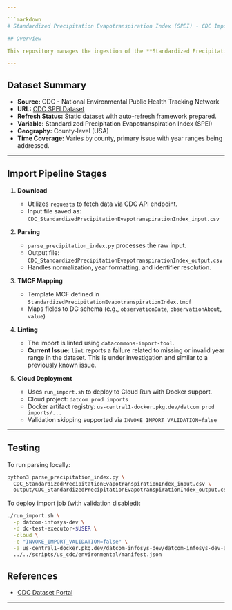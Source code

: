 ```yaml
---

```markdown
# Standardized Precipitation Evapotranspiration Index (SPEI) - CDC Import

## Overview

This repository manages the ingestion of the **Standardized Precipitation Evapotranspiration Index (SPEI)** dataset from the [Centers for Disease Control and Prevention (CDC)](https://data.cdc.gov). The goal is to structure this dataset for inclusion in the [Data Commons Knowledge Graph](https://datacommons.org), enabling better accessibility and analysis of environmental health data.

---
```


## Dataset Summary

- **Source:** CDC - National Environmental Public Health Tracking Network  
- **URL:** [CDC SPEI Dataset](https://data.cdc.gov/resource/6nbv-ifib.csv)
- **Refresh Status:** Static dataset with auto-refresh framework prepared.
- **Variable:** Standardized Precipitation Evapotranspiration Index (SPEI)
- **Geography:** County-level (USA)
- **Time Coverage:** Varies by county, primary issue with year ranges being addressed.

---

## Import Pipeline Stages

1. **Download**
   - Utilizes `requests` to fetch data via CDC API endpoint.
   - Input file saved as: `CDC_StandardizedPrecipitationEvapotranspirationIndex_input.csv`

2. **Parsing**
   - `parse_precipitation_index.py` processes the raw input.
   - Output file: `CDC_StandardizedPrecipitationEvapotranspirationIndex_output.csv`
   - Handles normalization, year formatting, and identifier resolution.

3. **TMCF Mapping**
   - Template MCF defined in `StandardizedPrecipitationEvapotranspirationIndex.tmcf`
   - Maps fields to DC schema (e.g., `observationDate`, `observationAbout`, `value`)

4. **Linting**
   - The import is linted using `datacommons-import-tool`.
   - **Current Issue:** `lint` reports a failure related to missing or invalid year range in the dataset. This is under investigation and similar to a previously known issue.

5. **Cloud Deployment**
   - Uses `run_import.sh` to deploy to Cloud Run with Docker support.
   - Cloud project: `datcom prod imports`
   - Docker artifact registry: `us-central1-docker.pkg.dev/datcom prod imports/...`
   - Validation skipping supported via `INVOKE_IMPORT_VALIDATION=false`

---

## Testing

To run parsing locally:

```bash
python3 parse_precipitation_index.py \
  CDC_StandardizedPrecipitationEvapotranspirationIndex_input.csv \
  output/CDC_StandardizedPrecipitationEvapotranspirationIndex_output.csv
````

To deploy import job (with validation disabled):

```bash
./run_import.sh \
  -p datcom-infosys-dev \
  -d dc-test-executor-$USER \
  -cloud \
  -e "INVOKE_IMPORT_VALIDATION=false" \
  -a us-central1-docker.pkg.dev/datcom-infosys-dev/datcom-infosys-dev-artifacts \
  ../../scripts/us_cdc/environmental/manifest.json
```


## References

* [CDC Dataset Portal](https://data.cdc.gov)

---


